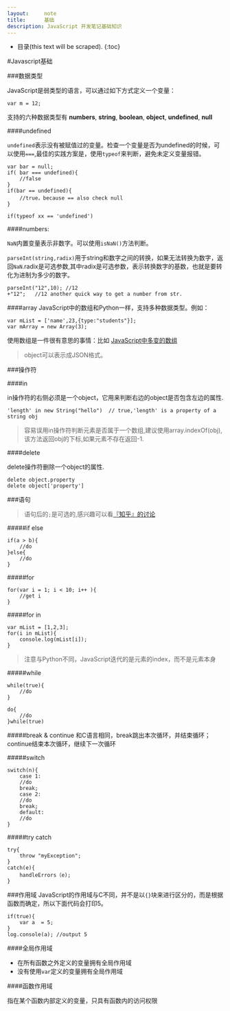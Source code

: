 ```yaml
---
layout:     note
title:      基础
description: JavaScript 开发笔记基础知识
---
```


* 目录(this text will be scraped).
{:toc}


#Javascript基础

###数据类型


JavaScript是弱类型的语言，可以通过如下方式定义一个变量：

    var m = 12;

支持的六种数据类型有 **numbers**, **string**, **boolean**, **object**, **undefined**, **null**

####undefined

`undefined`表示没有被赋值过的变量。检查一个变量是否为undefined的时候，可以使用`===`,最佳的实践方案是，使用`typeof`来判断，避免未定义变量报错。

    var bar = null;
    if( bar === undefined){
        //false
    }
    if(bar == undefined){
        //true，because == also check null
    }

    if(typeof xx == 'undefined')


####numbers:

`NaN`内置变量表示非数字。可以使用`isNaN()`方法判断。

`parseInt(string,radix)`用于string和数字之间的转换，如果无法转换为数字，返回`NaN`.radix是可选参数,其中radix是可选参数，表示转换数字的基数，也就是要转化为进制为多少的数字。

    parseInt("12",10); //12
    +"12";   //12 another quick way to get a number from str.


####array
JavaScript中的数组和Python一样，支持多种数据类型。例如：

    var mList = ['name',23,{type:"students"}];
    var mArray = new Array(3);

使用数组是一件很有意思的事情：比如 [JavaScript中多变的数组](http://octsky.com/post/52)

> object可以表示成JSON格式。

###操作符

####in

in操作符的右侧必须是一个object，它用来判断右边的object是否包含左边的属性.

    'length' in new String("hello")  // true,'length' is a property of a string obj

> 容易误用in操作符判断元素是否属于一个数组,建议使用array.indexOf(obj),该方法返回obj的下标,如果元素不存在返回-1.

####delete

delete操作符删除一个object的属性.
    
    delete object.property
    delete object['property']

###语句
> 语句后的`;`是可选的,感兴趣可以看[『知乎』的讨论](http://www.zhihu.com/question/20298345)

#####if else

    if(a > b){
        //do
    }else{
        //do
    }
    
#####for

    for(var i = 1; i < 10; i++ ){
        //get i
    }
    
#####for in

    var mList = [1,2,3];
    for(i in mList){
        console.log(mList[i]);
    }
> 注意与Python不同，JavaScript迭代的是元素的index，而不是元素本身

#####while
    
    while(true){
        //do
    }
    
    do{
        //do
    }while(true)
    
#####break & continue
和C语言相同，break跳出本次循环，并结束循环；continue结束本次循环，继续下一次循环

#####switch
    
    switch(n){
        case 1:
        //do
        break;
        case 2:
        //do
        break;
        default:
        //do
    }

#####try catch

    try{
        throw "myException";
    }
    catch(e){
        handleErrors（e);
    }

###作用域
JavaScript的作用域与C不同，并不是以`{}`块来进行区分的，而是根据函数而确定，所以下面代码会打印5。

    if(true){
        var a  = 5;
    }
    log.console(a); //output 5

####全局作用域

+ 在所有函数之外定义的变量拥有全局作用域
+ 没有使用`var`定义的变量拥有全局作用域

####函数作用域

指在某个函数内部定义的变量，只具有函数内的访问权限



